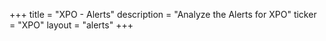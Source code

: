 +++
title = "XPO - Alerts"
description = "Analyze the Alerts for XPO"
ticker = "XPO"
layout = "alerts"
+++

